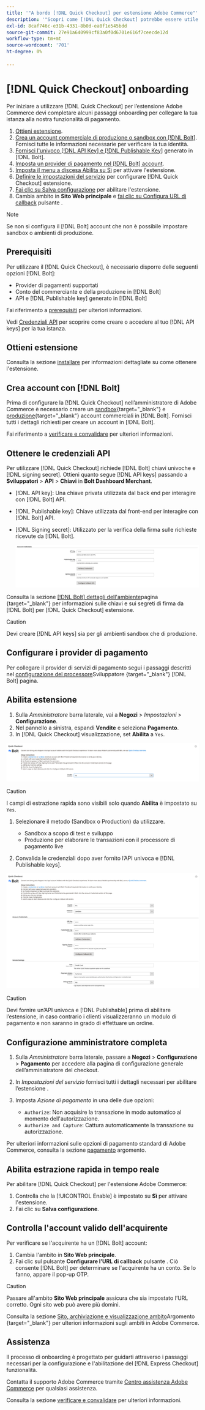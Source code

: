 ```yaml
---
title: '"A bordo [!DNL Quick Checkout] per estensione Adobe Commerce"'
description: '"Scopri come [!DNL Quick Checkout] potrebbe essere utile per la tua istanza Adobe Commerce e per come effettuare l’onboarding e la configurazione dell’estensione."'
exl-id: 8caf746c-e31b-4331-8b0d-ea0f1e545bdd
source-git-commit: 27e91a640999cf83a0f0d6701e616f7ceecde12d
workflow-type: tm+mt
source-wordcount: '701'
ht-degree: 0%

---
```


# [!DNL Quick Checkout] onboarding

Per iniziare a utilizzare [!DNL Quick Checkout] per l’estensione Adobe Commerce devi completare alcuni passaggi onboarding per collegare la tua istanza alla nostra funzionalità di pagamento.

1. [Ottieni estensione](#get-extension).
1. [Crea un account commerciale di produzione o sandbox con [!DNL Bolt]](#create-account-with-bolt). Fornisci tutte le informazioni necessarie per verificare la tua identità.
1. [Fornisci l&#39;univoco [!DNL API Key] e [!DNL Publishable Key]](#obtain-api-credentials) generato in [!DNL Bolt].
1. [Imposta un provider di pagamento nel [!DNL Bolt] account](#configure-payment-providers).
1. [Imposta il menu a discesa Abilita su Sì](#enable-extension) per attivare l&#39;estensione.
1. [Definire le impostazioni del servizio](#complete-admin-configuration) per configurare [!DNL Quick Checkout] estensione.
1. [Fai clic su Salva configurazione](#enable-live-quick-checkout) per abilitare l&#39;estensione.
1. Cambia ambito in **Sito Web principale** e [fai clic su Configura URL di callback](#check-shopper-valid-account) pulsante .

>[!NOTE]
>
> Se non si configura il [!DNL Bolt] account che non è possibile impostare sandbox o ambienti di produzione.

## Prerequisiti

Per utilizzare il [!DNL Quick Checkout], è necessario disporre delle seguenti opzioni [!DNL Bolt]:

- Provider di pagamenti supportati
- Conto del commerciante e della produzione in [!DNL Bolt]
- API e [!DNL Publishable key] generato in [!DNL Bolt]

Fai riferimento a [prerequisiti](../quick-checkout/prerequisites.md) per ulteriori informazioni.

Vedi [Credenziali API](#obtain-api-credentials) per scoprire come creare o accedere al tuo [!DNL API keys] per la tua istanza.

## Ottieni estensione

Consulta la sezione [installare](../quick-checkout/install.md) per informazioni dettagliate su come ottenere l&#39;estensione.

## Crea account con [!DNL Bolt]

Prima di configurare la [!DNL Quick Checkout] nell’amministratore di Adobe Commerce è necessario creare un [sandbox](https://merchant-sandbox.bolt.com/register?platform=magento2){target=&quot;_blank&quot;} e [produzione](https://merchant.bolt.com/register?platform=magento2){target=&quot;_blank&quot;} account commerciali in [!DNL Bolt]. Fornisci tutti i dettagli richiesti per creare un account in [!DNL Bolt].

Fai riferimento a [verificare e convalidare](../quick-checkout/testing.md) per ulteriori informazioni.

## Ottenere le credenziali API

Per utilizzare [!DNL Quick Checkout] richiede [!DNL Bolt] chiavi univoche e [!DNL signing secret]. Ottieni quanto segue [!DNL API keys] passando a **Sviluppatori** > **API** > **Chiavi** in **Bolt Dashboard Merchant**.

- [!DNL API key]: Una chiave privata utilizzata dal back end per interagire con [!DNL Bolt] API.
- [!DNL Publishable key]: Chiave utilizzata dal front-end per interagire con [!DNL Bolt] API.
- [!DNL Signing secret]: Utilizzato per la verifica della firma sulle richieste ricevute da [!DNL Bolt].

   ![Pagamento rapido](assets/account-credentials.png)

Consulta la sezione [[!DNL Bolt] dettagli dell&#39;ambiente](https://help.bolt.com/developers/references/environment-details/#about-keys)pagina {target=&quot;_blank&quot;} per informazioni sulle chiavi e sui segreti di firma da [!DNL Bolt] per [!DNL Quick Checkout] estensione.

>[!CAUTION]
>
> Devi creare [!DNL API keys] sia per gli ambienti sandbox che di produzione.

## Configurare i provider di pagamento

Per collegare il provider di servizi di pagamento segui i passaggi descritti nel [configurazione del processore](https://help.bolt.com/integrations/adobe-quick-checkout/set-up/)Sviluppatore {target=&quot;_blank&quot;} [!DNL Bolt] pagina.

## Abilita estensione

1. Sulla _Amministratore_ barra laterale, vai a **Negozi** > _Impostazioni_ > **Configurazione**.
1. Nel pannello a sinistra, espandi **Vendite** e seleziona **Pagamento**.
1. In [!DNL Quick Checkout] visualizzazione, set **Abilita** a `Yes`.

![Pagamento rapido](assets/quick-checkout-view-no-enable.png)

>[!CAUTION]
>
> I campi di estrazione rapida sono visibili solo quando **Abilita** è impostato su `Yes`.

1. Selezionare il metodo (Sandbox o Production) da utilizzare.

   - Sandbox a scopo di test e sviluppo
   - Produzione per elaborare le transazioni con il processore di pagamento live

1. Convalida le credenziali dopo aver fornito l’API univoca e [!DNL Publishable keys].

![Pagamento rapido](assets/quick-checkout-main-view.png)

>[!CAUTION]
>
> Devi fornire un’API univoca e [!DNL Publishable] prima di abilitare l’estensione, in caso contrario i clienti visualizzeranno un modulo di pagamento e non saranno in grado di effettuare un ordine.

## Configurazione amministratore completa

1. Sulla _Amministratore_ barra laterale, passare a **Negozi** > **Configurazione** > **Pagamento** per accedere alla pagina di configurazione generale dell’amministratore del checkout.
1. In _Impostazioni del servizio_ fornisci tutti i dettagli necessari per abilitare l’estensione .
1. Imposta _Azione di pagamento_ in una delle due opzioni:

   - `Authorize`: Non acquisire la transazione in modo automatico al momento dell&#39;autorizzazione.
   - `Authorize and Capture`: Cattura automaticamente la transazione su autorizzazione.

Per ulteriori informazioni sulle opzioni di pagamento standard di Adobe Commerce, consulta la sezione [pagamento](https://docs.magento.com/user-guide/configuration/sales/checkout.html) argomento.

## Abilita estrazione rapida in tempo reale

Per abilitare [!DNL Quick Checkout] per l&#39;estensione Adobe Commerce:

1. Controlla che la [!UICONTROL Enable] è impostato su **Sì** per attivare l&#39;estensione.
1. Fai clic su **Salva configurazione**.

## Controlla l&#39;account valido dell&#39;acquirente

Per verificare se l&#39;acquirente ha un [!DNL Bolt] account:

1. Cambia l&#39;ambito in **Sito Web principale**.
1. Fai clic sul pulsante **Configurare l’URL di callback** pulsante . Ciò consente [!DNL Bolt] per determinare se l&#39;acquirente ha un conto. Se lo fanno, appare il pop-up OTP.

>[!CAUTION]
>
> Passare all&#39;ambito **Sito Web principale** assicura che sia impostato l’URL corretto. Ogni sito web può avere più domini.

Consulta la sezione [Sito, archiviazione e visualizzazione ambito](https://experienceleague.adobe.com/docs/commerce-admin/start/setup/websites-stores-views.html#scope-settings)Argomento {target=&quot;_blank&quot;} per ulteriori informazioni sugli ambiti in Adobe Commerce.

## Assistenza

Il processo di onboarding è progettato per guidarti attraverso i passaggi necessari per la configurazione e l&#39;abilitazione del [!DNL Express Checkout] funzionalità.

Contatta il supporto Adobe Commerce tramite [Centro assistenza Adobe Commerce](https://support.magento.com/hc/en-us/articles/360000913794-Adobe-Commerce-Help-Center-User-Guide) per qualsiasi assistenza.

Consulta la sezione [verificare e convalidare](../quick-checkout/testing.md) per ulteriori informazioni.
